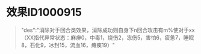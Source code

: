 # 效果ID1000915
> "des":"消除对手回合类效果，消除成功则自身下n回合攻击有m%使对手xx（XX指代异常状态：麻痹0，中毒1，烧伤2，冻伤5，害怕6，疲惫7，睡眠8，石化9，冰封15，流血16，瘫痪19）"
